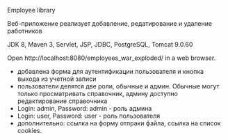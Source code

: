 Employee library

Веб-приложение реализует добавление, редатирование и удаление работников


JDK 8, Maven 3, Servlet, JSP, JDBC, PostgreSQL, Tomcat 9.0.60

Open http://localhost:8080/employees_war_exploded/ in a web browser.


- добавлена форма для аутентификации пользователя и кнопка выхода из учетной записи
- пользователи делятся две роли, обычные и админ. Обычные могут только просматривать справочник, админу доступно редактирование справочника
- Login: admin, Password: admin - роль админа
- Login: user, Password: user - роль пользователя
- дополнительно: ссылка на форму отпраки файла, ссылка на список cookies.

